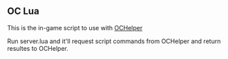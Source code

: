 ## OC Lua
This is the in-game script to use with [OCHelper](https://github.com/RhyVis/OCHelper)

Run server.lua and it'll request script commands from OCHelper and return resultes to OCHelper.

